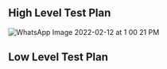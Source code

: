 ## High Level Test Plan 

![WhatsApp Image 2022-02-12 at 1 00 21 PM](https://user-images.githubusercontent.com/98863647/153701946-46dbf60f-314b-4ebf-a3c7-a7c302c4ff80.jpeg)



## Low Level Test Plan 

